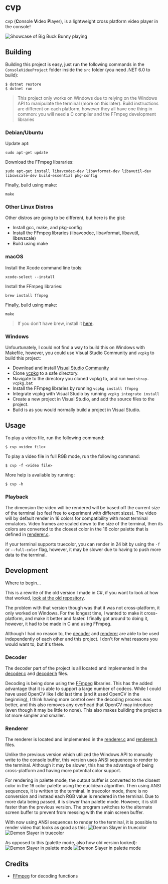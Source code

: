 # cvp
 cvp (**C**onsole **V**ideo **P**layer), is a lightweight cross platform video player in the console!

![Showcase of Big Buck Bunny playing](img/showcase.gif?raw=true)

## Building
Building this project is easy, just run the following commands in the `ConsoleVideoProject` folder inside the `src` folder (you need .NET 6.0 to build):
```
$ dotnet restore
$ dotnet run
```
> This project only works on Windows due to relying on the Windows API to manipulate the terminal (more on this later).
Build instructions are different on each platform, however they all have one thing in common: you will need a C compiler and the FFmpeg development libraries

### Debian/Ubuntu
Update apt:
```
sudo apt-get update
```
Download the FFmpeg libararies:
```
sudo apt-get install libavcodec-dev libavformat-dev libavutil-dev libswscale-dev build-essential pkg-config
```
Finally, build using make:
```
make
```

### Other Linux Distros
Other distros are going to be different, but here is the gist:
- Install gcc, make, and pkg-config
- Install the FFmpeg libraries (libavcodec, libavformat, libavutil, libswscale)
- Build using make

### macOS
Install the Xcode command line tools:
```
xcode-select --install
```
Install the FFmpeg libraries:
```
brew install ffmpeg
```
Finally, build using make:
```
make
```
> If you don't have brew, install it [here](https://brew.sh/).

### Windows
Unfourtunately, I could not find a way to build this on Windows with Makefile, however, you could use Visual Studio Community and `vcpkg` to build this project:
- Download and install [Visual Studio Community](https://visualstudio.microsoft.com/downloads/)
- Clone [vcpkg](https://github.com/microsoft/vcpkg) to a safe directory.
- Navigate to the directory you cloned vcpkg to, and run `bootstrap-vcpkg.bat`
- Install the FFmpeg libraries by running `vcpkg install ffmpeg`
- Integrate vcpkg with Visual Studio by running `vcpkg integrate install`
- Create a new project in Visual Studio, and add the source files to the project.
- Build is as you would normally build a project in Visual Studio.

## Usage
To play a video file, run the following command:
```
$ cvp <video file>
```
To play a video file in full RGB mode, run the following command:
```
$ cvp -f <video file>
```
More help is available by running:
```
$ cvp -h
```

### Playback
The dimension the video will be rendered will be based off the current size of the terminal (so feel free to experiment with different sizes). The video will by default render in 16 colors for compatibility with most terminal emulators. Video frames are scaled down to the size of the terminal, then its colors are converted to the closest color in the 16 color palette that is defined in [renderer.c](https://github.com/LavamasterYT/cvp/blob/main/src/renderer.c#L19).

If your terminal supports truecolor, you can render in 24 bit by using the `-f` or `--full-color` flag, however, it may be slower due to having to push more data to the terminal.

## Development
Where to begin...

This is a rewrite of the old version I made in C#, if you want to look at how that worked, [look at the old repository](https://github.com/LavamasterYT/cvp/tree/180db8f0c03c20cdbccaf0f8848f757fa73888d8).

The problem with that version though was that it was not cross-platform, it only worked on Windows. For the longest time, I wanted to make it cross-platform, and make it better and faster. I finally got around to doing it, however, it had to be made in C and using FFmpeg.

Although I had no reason to, the [decoder](https://github.com/LavamasterYT/cvp/blob/main/src/decoder.h) and [renderer](https://github.com/LavamasterYT/cvp/blob/main/src/renderer.h) are able to be used independently of each other and this project. I don't for what reasons you would want to, but it's there.

### Decoder
The decoder part of the project is all located and implemented in the [decoder.c](https://github.com/LavamasterYT/cvp/blob/main/src/decoder.c) and [decoder.h](https://github.com/LavamasterYT/cvp/blob/main/src/decoder.h) files.

Decoding is being done using the [FFmpeg](https://ffmpeg.org/) libraries. This has the added advantage that it is able to support a large number of codecs. While I could have used OpenCV like I did last time (and it used OpenCV in the beginning), I think having more control over the decoding process was better, and this also removes any overhead that OpenCV may introduce (even though it may be little to none). This also makes building the project a lot more simpler and smaller.

### Renderer
The renderer is located and implemented in the [renderer.c](https://github.com/LavamasterYT/cvp/blob/main/src/renderer.c) and [renderer.h](https://github.com/LavamasterYT/cvp/blob/main/src/renderer.h) files.

Unlike the previous version which utilized the Windows API to manually write to the console buffer, this version uses ANSI sequences to render to the terminal. Although it may be slower, this has the advantage of being cross-platform and having more potential color support.

For rendering in palette mode, the output buffer is converted to the closest color in the 16 color palette using the euclidean algorithm. Then using ANSI sequences, it is written to the terminal. In truecolor mode, there is no conversion and instead each RGB value is rendered in the terminal. Due to more data being passed, it is slower than palette mode. However, it is still faster than the previous version. The program switches to the alternate screen buffer to prevent from messing with the main screen buffer.

With now using ANSI sequences to render to the terminal, it is possible to render video that looks as good as this:
![Demon Slayer in truecolor](img/truecolor1.jpg?raw=true)
![Demon Slayer in truecolor](img/truecolor2.jpg?raw=true)

As opposed to this (palette mode, also how old version looked):
![Demon Slayer in palette mode](img/palette1.png?raw=true)
![Demon Slayer in palette mode](img/palette2.png?raw=true)

## Credits
- [FFmpeg](https://ffmpeg.org/) for decoding functions